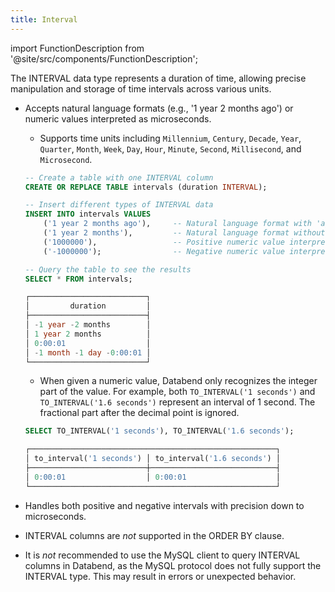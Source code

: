 ```yaml
---
title: Interval
---
```


import FunctionDescription from '@site/src/components/FunctionDescription';

<FunctionDescription description="Introduced or updated: v1.2.673"/>

The INTERVAL data type represents a duration of time, allowing precise manipulation and storage of time intervals across various units.

- Accepts natural language formats (e.g., '1 year 2 months ago') or numeric values interpreted as microseconds.

    - Supports time units including `Millennium`, `Century`, `Decade`, `Year`, `Quarter`, `Month`, `Week`, `Day`, `Hour`, `Minute`, `Second`, `Millisecond`, and `Microsecond`.

    ```sql title='Examples:'
    -- Create a table with one INTERVAL column
    CREATE OR REPLACE TABLE intervals (duration INTERVAL);

    -- Insert different types of INTERVAL data
    INSERT INTO intervals VALUES 
        ('1 year 2 months ago'),     -- Natural language format with 'ago' (negative interval)
        ('1 year 2 months'),         -- Natural language format without 'ago' (positive interval)
        ('1000000'),                 -- Positive numeric value interpreted as microseconds
        ('-1000000');                -- Negative numeric value interpreted as microseconds

    -- Query the table to see the results
    SELECT * FROM intervals;

    ┌──────────────────────────┐
    │         duration         │
    ├──────────────────────────┤
    │ -1 year -2 months        │
    │ 1 year 2 months          │
    │ 0:00:01                  │
    │ -1 month -1 day -0:00:01 │
    └──────────────────────────┘
    ```

    - When given a numeric value, Databend only recognizes the integer part of the value. For example, both `TO_INTERVAL('1 seconds')` and `TO_INTERVAL('1.6 seconds')` represent an interval of 1 second. The fractional part after the decimal point is ignored.

    ```sql title='Examples:'
    SELECT TO_INTERVAL('1 seconds'), TO_INTERVAL('1.6 seconds');

    ┌───────────────────────────────────────────────────────┐
    │ to_interval('1 seconds') │ to_interval('1.6 seconds') │
    ├──────────────────────────┼────────────────────────────┤
    │ 0:00:01                  │ 0:00:01                    │
    └───────────────────────────────────────────────────────┘
    ```
- Handles both positive and negative intervals with precision down to microseconds.
- INTERVAL columns are *not* supported in the ORDER BY clause.
- It is *not* recommended to use the MySQL client to query INTERVAL columns in Databend, as the MySQL protocol does not fully support the INTERVAL type. This may result in errors or unexpected behavior.